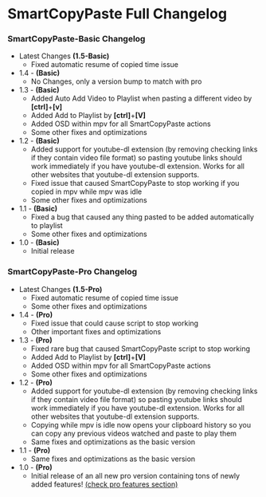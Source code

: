 # SmartCopyPaste Full Changelog
### SmartCopyPaste-Basic Changelog
- Latest Changes **(1.5-Basic)**
	- Fixed automatic resume of copied time issue
- 1.4 - **(Basic)**
	- No Changes, only a version bump to match with pro
- 1.3 - **(Basic)**
	- Added Auto Add Video to Playlist when pasting a different video by  **[ctrl]**+**[v]**
	- Added Add to Playlist by **[ctrl]**+**[V]**
	- Added OSD within mpv for all SmartCopyPaste actions
	- Some other fixes and optimizations
- 1.2 - **(Basic)**
	- Added support for youtube-dl extension (by removing checking links if they contain video file format) so pasting youtube links should work immediately if you have youtube-dl extension. Works for all other websites that youtube-dl extension supports.
	- Fixed issue that caused SmartCopyPaste to stop working if you copied in mpv while mpv was idle
	- Some other fixes and optimizations
- 1.1 - **(Basic)**
	- Fixed a bug that caused any thing pasted to be added automatically to playlist
	- Some other fixes and optimizations
 - 1.0 - **(Basic)**
	- Initial release
### SmartCopyPaste-Pro Changelog
- Latest Changes **(1.5-Pro)**
	- Fixed automatic resume of copied time issue
	- Some other fixes and optimizations
- 1.4 - **(Pro)**
	- Fixed issue that could cause script to stop working
	- Other important fixes and optimizations
- 1.3 - **(Pro)**
	- Fixed rare bug that caused SmartCopyPaste script to stop working
	- Added Add to Playlist by **[ctrl]**+**[V]**
	- Added OSD within mpv for all SmartCopyPaste actions
	- Some other fixes and optimizations
- 1.2 - **(Pro)**
	- Added support for youtube-dl extension (by removing checking links if they contain video file format) so pasting youtube links should work immediately if you have youtube-dl extension. Works for all other websites that youtube-dl extension supports.
	- Copying while mpv is idle now opens your clipboard history so you can copy any previous videos watched and paste to play them
	- Same fixes and optimizations as the basic version
- 1.1 - **(Pro)**
	- Same fixes and optimizations as the basic version
- 1.0 - **(Pro)**
	- Initial release of an all new pro version containing tons of newly added features! [(check pro features section)](https://github.com/Eisa01/mpv-scripts#SmartCopyPaste-Pro-ONLY-Features)
